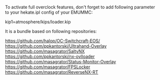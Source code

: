 To activate full overclock features, don't forget to add following parameter to your hekate.ipl config of your EMUMMC:

   kip1=atmosphere/kips/loader.kip

It is a bundle based on following repositories:

https://github.com/halop/OC-Switchcraft-EOS/ </br>
https://github.com/ppkantorski/Ultrahand-Overlay </br>
https://github.com/masagrator/SaltyNX </br>
https://github.com/ppkantorski/nx-ovlloader </br>
https://github.com/masagrator/Status-Monitor-Overlay </br>
https://github.com/masagrator/FPSLocker </br>
https://github.com/masagrator/ReverseNX-RT </br>
